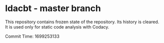 # ldacbt - master branch

This repository contains frozen state of the repository.
Its history is cleared. It is used only for static code
analysis with Codacy.

Commit Time: 1699253133